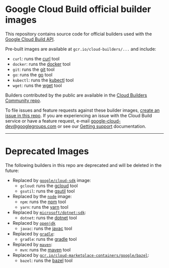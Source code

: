 # Google Cloud Build official builder images

This repository contains source code for official builders used with the [Google
Cloud Build API](https://cloud.google.com/cloud-build/docs/).

Pre-built images are available at `gcr.io/cloud-builders/...` and include:

*   `curl`: runs the [curl](https://curl.haxx.se) tool
*   `docker`: runs the [docker](https://docker.com) tool
*   `git`: runs the [git](https://git-scm.com/) tool
*   `go`: runs the [go](https://golang.org/cmd/go) tool
*   `kubectl`: runs the [kubectl](https://kubernetes.io/docs/user-guide/kubectl-overview/) tool
*   `wget`: runs the [wget](https://www.gnu.org/software/wget/) tool

Builders contributed by the public are available in the [Cloud Builders
Community
repo](https://github.com/GoogleCloudPlatform/cloud-builders-community).

To file issues and feature requests against these builder images,
[create an issue in this repo](https://github.com/GoogleCloudPlatform/cloud-builders/issues/new).
If you are experiencing an issue with the Cloud Build service or
have a feature request, e-mail google-cloud-dev@googlegroups.com
or see our [Getting support](https://cloud.google.com/cloud-build/docs/getting-support)
documentation.

---

# Deprecated Images

The following builders in this repo are deprecated and will be deleted in the future:

*   Replaced by [`google/cloud-sdk`](https://hub.docker.com/r/google/cloud-sdk/) image:
    *   `gcloud`: runs the [gcloud](https://cloud.google.com/sdk/gcloud/) tool
    *   `gsutil`: runs the [gsutil](https://cloud.google.com/storage/docs/gsutil) tool
*   Replaced by the [`node`](https://hub.docker.com/_/node) image:
    *   `npm`: runs the [npm](https://docs.npmjs.com/) tool
    *   `yarn`: runs the [yarn](https://yarnpkg.com/) tool
*   Replaced by [`microsoft/dotnet:sdk`](https://hub.docker.com/_/microsoft-dotnet-core):
    *   `dotnet`: runs the [dotnet](https://docs.microsoft.com/dotnet/core/tools/) tool
*   Replaced by [`openjdk`](https://hub.docker.com/_/openjdk)
    *   `javac`: runs the [javac](https://docs.oracle.com/javase/7/docs/technotes/tools/windows/javac.html) tool
*   Replaced by [`gradle`](https://hub.docker.com/_/gradle/):
    *   `gradle`: runs the [gradle](https://gradle.org/) tool
*   Replaced by [`maven`](https://hub.docker.com/_/maven/):
    *   `mvn`: runs the [maven](https://maven.apache.org/) tool
*   Replaced by [`gcr.io/cloud-marketplace-containers/google/bazel`](http://gcr.io/cloud-marketplace-containers/google/bazel):
    *   `bazel`: runs the [bazel](https://bazel.io) tool
